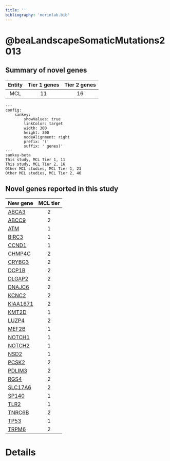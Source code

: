 ```yaml
---
title: ''
bibliography: 'morinlab.bib'
---
```


# @beaLandscapeSomaticMutations2013
## Summary of novel genes

|Entity| Tier 1 genes| Tier 2 genes|
|:-:|:-:|:-:|
|MCL|11|16|
```mermaid
---
config:
    sankey:
        showValues: true
        linkColor: target
        width: 300
        height: 300
        nodeAlignment: right
        prefix: '('
        suffix: ' genes)'
---
sankey-beta
This study, MCL Tier 1, 11
This study, MCL Tier 2, 16
Other MCL studies, MCL Tier 1, 23
Other MCL studies, MCL Tier 2, 46
```


## Novel genes reported in this study

|New gene|MCL tier|
|:-|:-:|
|[ABCA3](ABCA3)|2 |
|[ABCC9](ABCC9)|2 |
|[ATM](ATM)|1 |
|[BIRC3](BIRC3)|1 |
|[CCND1](CCND1)|1 |
|[CHMP4C](CHMP4C)|2 |
|[CRYBG3](CRYBG3)|2 |
|[DCP1B](DCP1B)|2 |
|[DLGAP2](DLGAP2)|2 |
|[DNAJC6](DNAJC6)|2 |
|[KCNC2](KCNC2)|2 |
|[KIAA1671](KIAA1671)|2 |
|[KMT2D](KMT2D)|1 |
|[LUZP4](LUZP4)|2 |
|[MEF2B](MEF2B)|1 |
|[NOTCH1](NOTCH1)|1 |
|[NOTCH2](NOTCH2)|1 |
|[NSD2](NSD2)|1 |
|[PCSK2](PCSK2)|2 |
|[PDLIM3](PDLIM3)|2 |
|[RGS4](RGS4)|2 |
|[SLC17A6](SLC17A6)|2 |
|[SP140](SP140)|1 |
|[TLR2](TLR2)|1 |
|[TNRC6B](TNRC6B)|2 |
|[TP53](TP53)|1 |
|[TRPM6](TRPM6)|2 |

# Details

